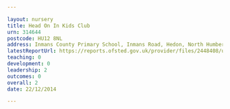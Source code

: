 ```yaml
---

layout: nursery
title: Head On In Kids Club
urn: 314644
postcode: HU12 8NL
address: Inmans County Primary School, Inmans Road, Hedon, North Humberside, HU12 8NL
latestReportUrl: https://reports.ofsted.gov.uk/provider/files/2448408/urn/314644.pdf
teaching: 0
development: 0
leadership: 2
outcomes: 0
overall: 2
date: 22/12/2014

---
```

